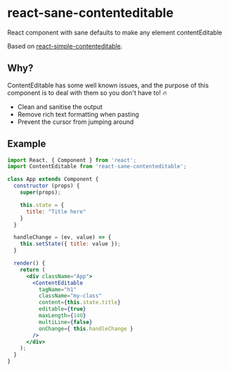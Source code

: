 # react-sane-contenteditable
React component with sane defaults to make any element contentEditable

Based on [react-simple-contenteditable](https://github.com/raphasilvac/react-simple-contenteditable).

## Why?
ContentEditable has some well known issues, and the purpose of this component is to deal with them so you don't have to! 🔥

* Clean and sanitise the output
* Remove rich text formatting when pasting
* Prevent the cursor from jumping around

## Example
```jsx
import React, { Component } from 'react';
import ContentEditable from 'react-sane-contenteditable';

class App extends Component {
  constructor (props) {
    super(props);

    this.state = {
      title: "Title here"
    }
  }

  handleChange = (ev, value) => {
    this.setState({ title: value });
  }

  render() {
    return (
      <div className="App">
        <ContentEditable
          tagName="h1"
          className="my-class"
          content={this.state.title}
          editable={true}
          maxLength={140}
          multiLine={false}
          onChange={ this.handleChange }
        />
      </div>
    );
  }
}

```
